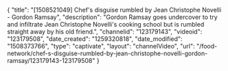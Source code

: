 {
    "title": "[1508521049] Chef's disguise rumbled by Jean Christophe Novelli - Gordon Ramsay",
    "description": "Gordon Ramsay goes undercover to try and infiltrate Jean Christophe Novelli's cooking school but is rumbled straight away by his old friend.",
    "channelid": "123179143",
    "videoid": "123179508",
    "date_created": "1259320818",
    "date_modified": "1508373766",
    "type": "captivate",
    "layout": "channelVideo",
    "url": "\/food-network\/chef-s-disguise-rumbled-by-jean-christophe-novelli-gordon-ramsay\/123179143-123179508"
}